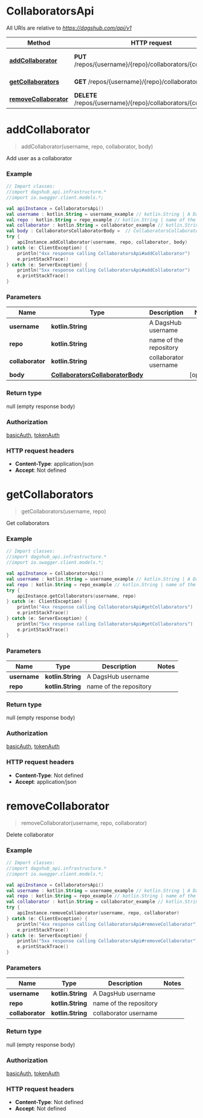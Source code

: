 # CollaboratorsApi

All URIs are relative to *https://dagshub.com/api/v1*

Method | HTTP request | Description
------------- | ------------- | -------------
[**addCollaborator**](CollaboratorsApi.md#addCollaborator) | **PUT** /repos/{username}/{repo}/collaborators/{collaborator} | Add user as a collaborator
[**getCollaborators**](CollaboratorsApi.md#getCollaborators) | **GET** /repos/{username}/{repo}/collaborators | Get collaborators
[**removeCollaborator**](CollaboratorsApi.md#removeCollaborator) | **DELETE** /repos/{username}/{repo}/collaborators/{collaborator} | Delete collaborator

<a name="addCollaborator"></a>
# **addCollaborator**
> addCollaborator(username, repo, collaborator, body)

Add user as a collaborator

### Example
```kotlin
// Import classes:
//import dagshub_api.infrastructure.*
//import io.swagger.client.models.*;

val apiInstance = CollaboratorsApi()
val username : kotlin.String = username_example // kotlin.String | A DagsHub username
val repo : kotlin.String = repo_example // kotlin.String | name of the repository
val collaborator : kotlin.String = collaborator_example // kotlin.String | collaborator username
val body : CollaboratorsCollaboratorBody =  // CollaboratorsCollaboratorBody | 
try {
    apiInstance.addCollaborator(username, repo, collaborator, body)
} catch (e: ClientException) {
    println("4xx response calling CollaboratorsApi#addCollaborator")
    e.printStackTrace()
} catch (e: ServerException) {
    println("5xx response calling CollaboratorsApi#addCollaborator")
    e.printStackTrace()
}
```

### Parameters

Name | Type | Description  | Notes
------------- | ------------- | ------------- | -------------
 **username** | **kotlin.String**| A DagsHub username |
 **repo** | **kotlin.String**| name of the repository |
 **collaborator** | **kotlin.String**| collaborator username |
 **body** | [**CollaboratorsCollaboratorBody**](CollaboratorsCollaboratorBody.md)|  | [optional]

### Return type

null (empty response body)

### Authorization

[basicAuth](../README.md#basicAuth), [tokenAuth](../README.md#tokenAuth)

### HTTP request headers

 - **Content-Type**: application/json
 - **Accept**: Not defined

<a name="getCollaborators"></a>
# **getCollaborators**
> getCollaborators(username, repo)

Get collaborators

### Example
```kotlin
// Import classes:
//import dagshub_api.infrastructure.*
//import io.swagger.client.models.*;

val apiInstance = CollaboratorsApi()
val username : kotlin.String = username_example // kotlin.String | A DagsHub username
val repo : kotlin.String = repo_example // kotlin.String | name of the repository
try {
    apiInstance.getCollaborators(username, repo)
} catch (e: ClientException) {
    println("4xx response calling CollaboratorsApi#getCollaborators")
    e.printStackTrace()
} catch (e: ServerException) {
    println("5xx response calling CollaboratorsApi#getCollaborators")
    e.printStackTrace()
}
```

### Parameters

Name | Type | Description  | Notes
------------- | ------------- | ------------- | -------------
 **username** | **kotlin.String**| A DagsHub username |
 **repo** | **kotlin.String**| name of the repository |

### Return type

null (empty response body)

### Authorization

[basicAuth](../README.md#basicAuth), [tokenAuth](../README.md#tokenAuth)

### HTTP request headers

 - **Content-Type**: Not defined
 - **Accept**: application/json

<a name="removeCollaborator"></a>
# **removeCollaborator**
> removeCollaborator(username, repo, collaborator)

Delete collaborator

### Example
```kotlin
// Import classes:
//import dagshub_api.infrastructure.*
//import io.swagger.client.models.*;

val apiInstance = CollaboratorsApi()
val username : kotlin.String = username_example // kotlin.String | A DagsHub username
val repo : kotlin.String = repo_example // kotlin.String | name of the repository
val collaborator : kotlin.String = collaborator_example // kotlin.String | collaborator username
try {
    apiInstance.removeCollaborator(username, repo, collaborator)
} catch (e: ClientException) {
    println("4xx response calling CollaboratorsApi#removeCollaborator")
    e.printStackTrace()
} catch (e: ServerException) {
    println("5xx response calling CollaboratorsApi#removeCollaborator")
    e.printStackTrace()
}
```

### Parameters

Name | Type | Description  | Notes
------------- | ------------- | ------------- | -------------
 **username** | **kotlin.String**| A DagsHub username |
 **repo** | **kotlin.String**| name of the repository |
 **collaborator** | **kotlin.String**| collaborator username |

### Return type

null (empty response body)

### Authorization

[basicAuth](../README.md#basicAuth), [tokenAuth](../README.md#tokenAuth)

### HTTP request headers

 - **Content-Type**: Not defined
 - **Accept**: Not defined

